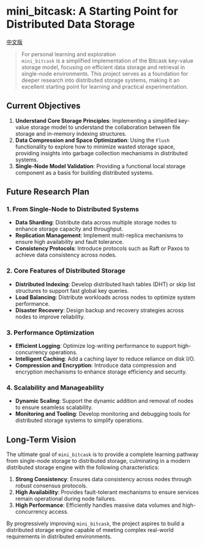 # mini_bitcask: A Starting Point for Distributed Data Storage
[中文版](./readme-zh.md)
> For personal learning and exploration  
`mini_bitcask` is a simplified implementation of the Bitcask key-value storage model, focusing on efficient data storage and retrieval in single-node environments. This project serves as a foundation for deeper research into distributed storage systems, making it an excellent starting point for learning and practical experimentation.

## Current Objectives

1. **Understand Core Storage Principles**: Implementing a simplified key-value storage model to understand the collaboration between file storage and in-memory indexing structures.
2. **Data Compression and Space Optimization**: Using the `Flush` functionality to explore how to minimize wasted storage space, providing insights into garbage collection mechanisms in distributed systems.
3. **Single-Node Model Validation**: Providing a functional local storage component as a basis for building distributed systems.

## Future Research Plan

### 1. From Single-Node to Distributed Systems
- **Data Sharding**: Distribute data across multiple storage nodes to enhance storage capacity and throughput.
- **Replication Management**: Implement multi-replica mechanisms to ensure high availability and fault tolerance.
- **Consistency Protocols**: Introduce protocols such as Raft or Paxos to achieve data consistency across nodes.

### 2. Core Features of Distributed Storage
- **Distributed Indexing**: Develop distributed hash tables (DHT) or skip list structures to support fast global key queries.
- **Load Balancing**: Distribute workloads across nodes to optimize system performance.
- **Disaster Recovery**: Design backup and recovery strategies across nodes to improve reliability.

### 3. Performance Optimization
- **Efficient Logging**: Optimize log-writing performance to support high-concurrency operations.
- **Intelligent Caching**: Add a caching layer to reduce reliance on disk I/O.
- **Compression and Encryption**: Introduce data compression and encryption mechanisms to enhance storage efficiency and security.

### 4. Scalability and Manageability
- **Dynamic Scaling**: Support the dynamic addition and removal of nodes to ensure seamless scalability.
- **Monitoring and Tooling**: Develop monitoring and debugging tools for distributed storage systems to simplify operations.

## Long-Term Vision

The ultimate goal of `mini_bitcask` is to provide a complete learning pathway from single-node storage to distributed storage, culminating in a modern distributed storage engine with the following characteristics:
1. **Strong Consistency**: Ensures data consistency across nodes through robust consensus protocols.
2. **High Availability**: Provides fault-tolerant mechanisms to ensure services remain operational during node failures.
3. **High Performance**: Efficiently handles massive data volumes and high-concurrency access.

By progressively improving `mini_bitcask`, the project aspires to build a distributed storage engine capable of meeting complex real-world requirements in distributed environments.